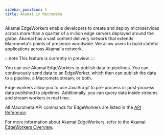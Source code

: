 ```yaml
---
sidebar_position: 1
title: Akamai in Macrometa
---
```


Akamai EdgeWorkers enable developers to create and deploy microservices across more than a quarter of a million edge servers deployed around the globe. Akamai has a vast content delivery network that extends Macrometa's points of presence worldwide. We allow users to build stateful applications across Akamai's network.

:::note
This feature is currently in preview.
:::

You can use Akamai EdgeWorkers to publish data to pipelines. You can continuously send data to an EdgeWorker, which then can publish the data to a pipeline, a Macrometa stream, or both.

Edge workers allow you to use JavaScript to pre-process or post-process data published to pipelines. Additionally, you can query data inside streams and stream workers in real time.

All Macrometa API commands for EdgeWorkers are listed in the [API Reference](https://www.macrometa.com/docs/api#/operations/ListAllFunctionWorkerByType).

For more information about Akamai EdgeWorkers, refer to the [Akamai EdgeWorkers Overview](https://developer.akamai.com/akamai-edgeworkers-overview).
